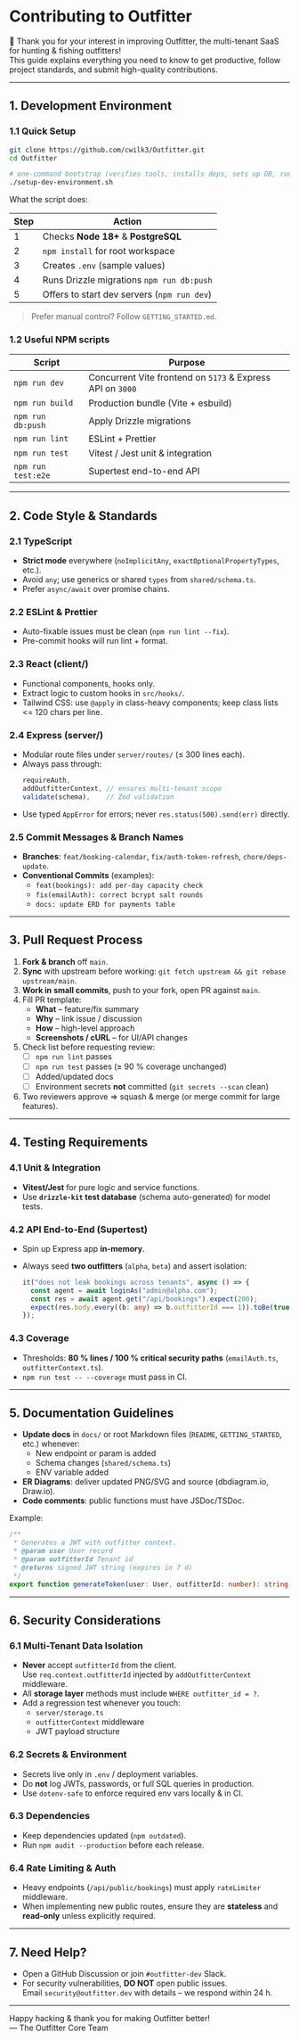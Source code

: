 # Contributing to **Outfitter**

🌟 Thank you for your interest in improving Outfitter, the multi-tenant SaaS for hunting & fishing outfitters!  
This guide explains everything you need to know to get productive, follow project standards, and submit high-quality contributions.

---

## 1. Development Environment

### 1.1 Quick Setup

```bash
git clone https://github.com/cwilk3/Outfitter.git
cd Outfitter

# one-command bootstrap (verifies tools, installs deps, sets up DB, runs dev servers)
./setup-dev-environment.sh
```

What the script does:

| Step | Action |
|------|--------|
| 1 | Checks **Node 18+** & **PostgreSQL** |
| 2 | `npm install` for root workspace |
| 3 | Creates `.env` (sample values) |
| 4 | Runs Drizzle migrations `npm run db:push` |
| 5 | Offers to start dev servers (`npm run dev`) |

> Prefer manual control? Follow `GETTING_STARTED.md`.

### 1.2 Useful NPM scripts

| Script | Purpose |
|--------|---------|
| `npm run dev` | Concurrent Vite frontend on `5173` & Express API on `3000` |
| `npm run build` | Production bundle (Vite + esbuild) |
| `npm run db:push` | Apply Drizzle migrations |
| `npm run lint` | ESLint + Prettier |
| `npm run test` | Vitest / Jest unit & integration |
| `npm run test:e2e` | Supertest end-to-end API |

---

## 2. Code Style & Standards

### 2.1 TypeScript

* **Strict mode** everywhere (`noImplicitAny`, `exactOptionalPropertyTypes`, etc.).
* Avoid `any`; use generics or shared `types` from `shared/schema.ts`.
* Prefer `async/await` over promise chains.

### 2.2 ESLint & Prettier

* Auto-fixable issues must be clean (`npm run lint --fix`).
* Pre-commit hooks will run lint + format.

### 2.3 React (client/)

* Functional components, hooks only.
* Extract logic to custom hooks in `src/hooks/`.
* Tailwind CSS: use `@apply` in class-heavy components; keep class lists <= 120 chars per line.

### 2.4 Express (server/)

* Modular route files under `server/routes/` (≤ 300 lines each).
* Always pass through:
  ```ts
  requireAuth,
  addOutfitterContext, // ensures multi-tenant scope
  validate(schema),    // Zod validation
  ```
* Use typed `AppError` for errors; never `res.status(500).send(err)` directly.

### 2.5 Commit Messages & Branch Names

* **Branches**: `feat/booking-calendar`, `fix/auth-token-refresh`, `chore/deps-update`.
* **Conventional Commits** (examples):
  * `feat(bookings): add per-day capacity check`
  * `fix(emailAuth): correct bcrypt salt rounds`
  * `docs: update ERD for payments table`

---

## 3. Pull Request Process

1. **Fork & branch** off `main`.  
2. **Sync** with upstream before working: `git fetch upstream && git rebase upstream/main`.
3. **Work in small commits**, push to your fork, open PR against `main`.
4. Fill PR template:
   * **What** – feature/fix summary
   * **Why** – link issue / discussion
   * **How** – high-level approach
   * **Screenshots / cURL** – for UI/API changes
5. Check list before requesting review:
   - [ ] `npm run lint` passes
   - [ ] `npm run test` passes (≥ 90 % coverage unchanged)
   - [ ] Added/updated docs
   - [ ] Environment secrets **not** committed (`git secrets --scan` clean)
6. Two reviewers approve ⇒ squash & merge (or merge commit for large features).

---

## 4. Testing Requirements

### 4.1 Unit & Integration

* **Vitest/Jest** for pure logic and service functions.
* Use **`drizzle-kit` test database** (schema auto-generated) for model tests.

### 4.2 API End-to-End (Supertest)

* Spin up Express app **in-memory**.
* Always seed **two outfitters** (`alpha`, `beta`) and assert isolation:

  ```ts
  it("does not leak bookings across tenants", async () => {
    const agent = await loginAs("admin@alpha.com");
    const res = await agent.get("/api/bookings").expect(200);
    expect(res.body.every((b: any) => b.outfitterId === 1)).toBe(true);
  });
  ```

### 4.3 Coverage

* Thresholds: **80 % lines / 100 % critical security paths** (`emailAuth.ts`, `outfitterContext.ts`).
* `npm run test -- --coverage` must pass in CI.

---

## 5. Documentation Guidelines

* **Update docs** in `docs/` or root Markdown files (`README`, `GETTING_STARTED`, etc.) whenever:
  * New endpoint or param is added
  * Schema changes (`shared/schema.ts`)
  * ENV variable added
* **ER Diagrams**: deliver updated PNG/SVG and source (dbdiagram.io, Draw.io).
* **Code comments**: public functions must have JSDoc/TSDoc.

Example:

```ts
/**
 * Generates a JWT with outfitter context.
 * @param user User record
 * @param outfitterId Tenant id
 * @returns signed JWT string (expires in 7 d)
 */
export function generateToken(user: User, outfitterId: number): string { ... }
```

---

## 6. Security Considerations

### 6.1 Multi-Tenant Data Isolation

* **Never** accept `outfitterId` from the client.  
  Use `req.context.outfitterId` injected by `addOutfitterContext` middleware.
* All **storage layer** methods must include `WHERE outfitter_id = ?`.
* Add a regression test whenever you touch:
  * `server/storage.ts`
  * `outfitterContext` middleware
  * JWT payload structure

### 6.2 Secrets & Environment

* Secrets live only in `.env` / deployment variables.
* Do **not** log JWTs, passwords, or full SQL queries in production.
* Use `dotenv-safe` to enforce required env vars locally & in CI.

### 6.3 Dependencies

* Keep dependencies updated (`npm outdated`).
* Run `npm audit --production` before each release.

### 6.4 Rate Limiting & Auth

* Heavy endpoints (`/api/public/bookings`) must apply `rateLimiter` middleware.
* When implementing new public routes, ensure they are **stateless** and **read-only** unless explicitly required.

---

## 7. Need Help?

* Open a GitHub Discussion or join `#outfitter-dev` Slack.
* For security vulnerabilities, **DO NOT** open public issues.  
  Email `security@outfitter.dev` with details – we respond within 24 h.

---

Happy hacking & thank you for making Outfitter better!  
— The Outfitter Core Team
